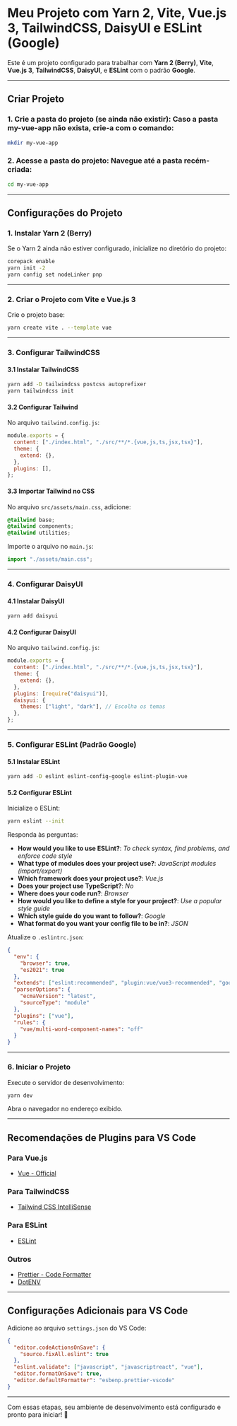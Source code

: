 # Meu Projeto com Yarn 2, Vite, Vue.js 3, TailwindCSS, DaisyUI e ESLint (Google)

Este é um projeto configurado para trabalhar com **Yarn 2 (Berry)**, **Vite**, **Vue.js 3**, **TailwindCSS**, **DaisyUI**, e **ESLint** com o padrão **Google**.

---

## **Criar Projeto**

### 1. **Crie a pasta do projeto (se ainda não existir):** Caso a pasta my-vue-app não exista, crie-a com o comando:

```bash
mkdir my-vue-app
```

### 2. **Acesse a pasta do projeto:** Navegue até a pasta recém-criada:

```bash
cd my-vue-app
```

---

## **Configurações do Projeto**

### **1. Instalar Yarn 2 (Berry)**

Se o Yarn 2 ainda não estiver configurado, inicialize no diretório do projeto:

```bash
corepack enable
yarn init -2
yarn config set nodeLinker pnp
```

---

### **2. Criar o Projeto com Vite e Vue.js 3**

Crie o projeto base:

```bash
yarn create vite . --template vue
```

---

### **3. Configurar TailwindCSS**

#### **3.1 Instalar TailwindCSS**

```bash
yarn add -D tailwindcss postcss autoprefixer
yarn tailwindcss init
```

#### **3.2 Configurar Tailwind**

No arquivo `tailwind.config.js`:

```javascript
module.exports = {
  content: ["./index.html", "./src/**/*.{vue,js,ts,jsx,tsx}"],
  theme: {
    extend: {},
  },
  plugins: [],
};
```

#### **3.3 Importar Tailwind no CSS**

No arquivo `src/assets/main.css`, adicione:

```css
@tailwind base;
@tailwind components;
@tailwind utilities;
```

Importe o arquivo no `main.js`:

```javascript
import "./assets/main.css";
```

---

### **4. Configurar DaisyUI**

#### **4.1 Instalar DaisyUI**

```bash
yarn add daisyui
```

#### **4.2 Configurar DaisyUI**

No arquivo `tailwind.config.js`:

```javascript
module.exports = {
  content: ["./index.html", "./src/**/*.{vue,js,ts,jsx,tsx}"],
  theme: {
    extend: {},
  },
  plugins: [require("daisyui")],
  daisyui: {
    themes: ["light", "dark"], // Escolha os temas
  },
};
```

---

### **5. Configurar ESLint (Padrão Google)**

#### **5.1 Instalar ESLint**

```bash
yarn add -D eslint eslint-config-google eslint-plugin-vue
```

#### **5.2 Configurar ESLint**

Inicialize o ESLint:

```bash
yarn eslint --init
```

Responda às perguntas:

- **How would you like to use ESLint?**: _To check syntax, find problems, and enforce code style_
- **What type of modules does your project use?**: _JavaScript modules (import/export)_
- **Which framework does your project use?**: _Vue.js_
- **Does your project use TypeScript?**: _No_
- **Where does your code run?**: _Browser_
- **How would you like to define a style for your project?**: _Use a popular style guide_
- **Which style guide do you want to follow?**: _Google_
- **What format do you want your config file to be in?**: _JSON_

Atualize o `.eslintrc.json`:

```json
{
  "env": {
    "browser": true,
    "es2021": true
  },
  "extends": ["eslint:recommended", "plugin:vue/vue3-recommended", "google"],
  "parserOptions": {
    "ecmaVersion": "latest",
    "sourceType": "module"
  },
  "plugins": ["vue"],
  "rules": {
    "vue/multi-word-component-names": "off"
  }
}
```

---

### **6. Iniciar o Projeto**

Execute o servidor de desenvolvimento:

```bash
yarn dev
```

Abra o navegador no endereço exibido.

---

## **Recomendações de Plugins para VS Code**

### **Para Vue.js**

- [Vue - Official](https://marketplace.visualstudio.com/items?itemName=Vue.volar)

### **Para TailwindCSS**

- [Tailwind CSS IntelliSense](https://marketplace.visualstudio.com/items?itemName=bradlc.vscode-tailwindcss)

### **Para ESLint**

- [ESLint](https://marketplace.visualstudio.com/items?itemName=dbaeumer.vscode-eslint)

### **Outros**

- [Prettier - Code Formatter](https://marketplace.visualstudio.com/items?itemName=esbenp.prettier-vscode)
- [DotENV](https://marketplace.visualstudio.com/items?itemName=mikestead.dotenv)

---

## **Configurações Adicionais para VS Code**

Adicione ao arquivo `settings.json` do VS Code:

```json
{
  "editor.codeActionsOnSave": {
    "source.fixAll.eslint": true
  },
  "eslint.validate": ["javascript", "javascriptreact", "vue"],
  "editor.formatOnSave": true,
  "editor.defaultFormatter": "esbenp.prettier-vscode"
}
```

---

Com essas etapas, seu ambiente de desenvolvimento está configurado e pronto para iniciar! 🚀

